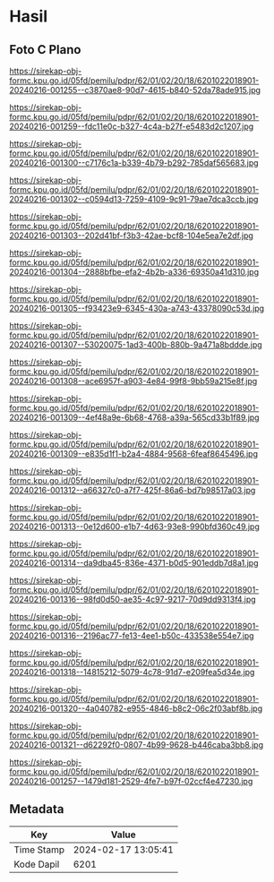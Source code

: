 # Hasil

## Foto C Plano

https://sirekap-obj-formc.kpu.go.id/05fd/pemilu/pdpr/62/01/02/20/18/6201022018901-20240216-001255--c3870ae8-90d7-4615-b840-52da78ade915.jpg

https://sirekap-obj-formc.kpu.go.id/05fd/pemilu/pdpr/62/01/02/20/18/6201022018901-20240216-001259--fdc11e0c-b327-4c4a-b27f-e5483d2c1207.jpg

https://sirekap-obj-formc.kpu.go.id/05fd/pemilu/pdpr/62/01/02/20/18/6201022018901-20240216-001300--c7176c1a-b339-4b79-b292-785daf565683.jpg

https://sirekap-obj-formc.kpu.go.id/05fd/pemilu/pdpr/62/01/02/20/18/6201022018901-20240216-001302--c0594d13-7259-4109-9c91-79ae7dca3ccb.jpg

https://sirekap-obj-formc.kpu.go.id/05fd/pemilu/pdpr/62/01/02/20/18/6201022018901-20240216-001303--202d41bf-f3b3-42ae-bcf8-104e5ea7e2df.jpg

https://sirekap-obj-formc.kpu.go.id/05fd/pemilu/pdpr/62/01/02/20/18/6201022018901-20240216-001304--2888bfbe-efa2-4b2b-a336-69350a41d310.jpg

https://sirekap-obj-formc.kpu.go.id/05fd/pemilu/pdpr/62/01/02/20/18/6201022018901-20240216-001305--f93423e9-6345-430a-a743-43378090c53d.jpg

https://sirekap-obj-formc.kpu.go.id/05fd/pemilu/pdpr/62/01/02/20/18/6201022018901-20240216-001307--53020075-1ad3-400b-880b-9a471a8bddde.jpg

https://sirekap-obj-formc.kpu.go.id/05fd/pemilu/pdpr/62/01/02/20/18/6201022018901-20240216-001308--ace6957f-a903-4e84-99f8-9bb59a215e8f.jpg

https://sirekap-obj-formc.kpu.go.id/05fd/pemilu/pdpr/62/01/02/20/18/6201022018901-20240216-001309--4ef48a9e-6b68-4768-a39a-565cd33b1f89.jpg

https://sirekap-obj-formc.kpu.go.id/05fd/pemilu/pdpr/62/01/02/20/18/6201022018901-20240216-001309--e835d1f1-b2a4-4884-9568-6feaf8645496.jpg

https://sirekap-obj-formc.kpu.go.id/05fd/pemilu/pdpr/62/01/02/20/18/6201022018901-20240216-001312--a66327c0-a7f7-425f-86a6-bd7b98517a03.jpg

https://sirekap-obj-formc.kpu.go.id/05fd/pemilu/pdpr/62/01/02/20/18/6201022018901-20240216-001313--0e12d600-e1b7-4d63-93e8-990bfd360c49.jpg

https://sirekap-obj-formc.kpu.go.id/05fd/pemilu/pdpr/62/01/02/20/18/6201022018901-20240216-001314--da9dba45-836e-4371-b0d5-901eddb7d8a1.jpg

https://sirekap-obj-formc.kpu.go.id/05fd/pemilu/pdpr/62/01/02/20/18/6201022018901-20240216-001316--98fd0d50-ae35-4c97-9217-70d9dd9313f4.jpg

https://sirekap-obj-formc.kpu.go.id/05fd/pemilu/pdpr/62/01/02/20/18/6201022018901-20240216-001316--2196ac77-fe13-4ee1-b50c-433538e554e7.jpg

https://sirekap-obj-formc.kpu.go.id/05fd/pemilu/pdpr/62/01/02/20/18/6201022018901-20240216-001318--14815212-5079-4c78-91d7-e209fea5d34e.jpg

https://sirekap-obj-formc.kpu.go.id/05fd/pemilu/pdpr/62/01/02/20/18/6201022018901-20240216-001320--4a040782-e955-4846-b8c2-06c2f03abf8b.jpg

https://sirekap-obj-formc.kpu.go.id/05fd/pemilu/pdpr/62/01/02/20/18/6201022018901-20240216-001321--d62292f0-0807-4b99-9628-b446caba3bb8.jpg

https://sirekap-obj-formc.kpu.go.id/05fd/pemilu/pdpr/62/01/02/20/18/6201022018901-20240216-001257--1479d181-2529-4fe7-b97f-02ccf4e47230.jpg


## Metadata

| Key        | Value               |
| ---------- | ------------------- |
| Time Stamp | 2024-02-17 13:05:41 |
| Kode Dapil | 6201                |



